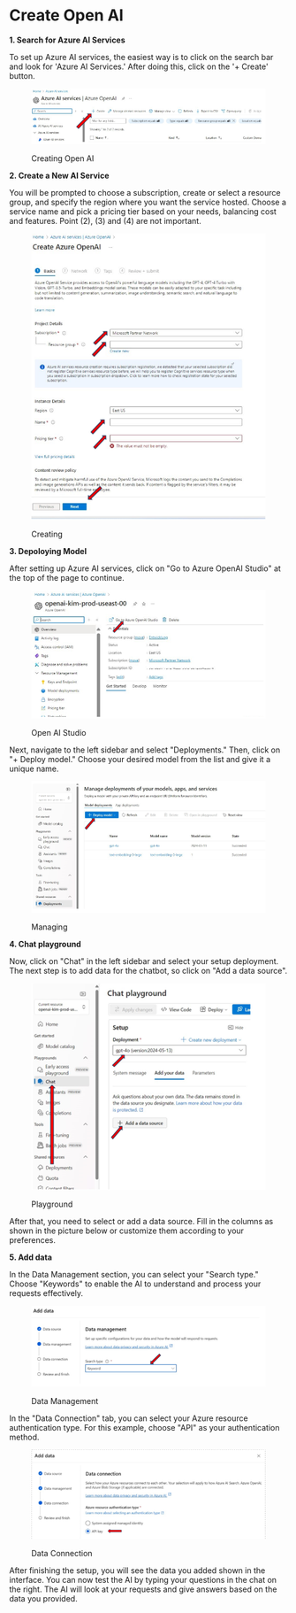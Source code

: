 # Create Open AI

**1. Search for Azure AI Services** &#x20;

To set up Azure AI services, the easiest way is to click on the search bar and look for 'Azure AI Services.' After doing this, click on the '+ Create' button.&#x20;

<figure><img src="../.gitbook/assets/Screenshot 2024-09-27 114139.png" alt=""><figcaption><p>Creating Open AI</p></figcaption></figure>

**2. Create a New AI Service**&#x20;

You will be prompted to choose a subscription, create or select a resource group, and specify the region where you want the service hosted. Choose a service name and pick a pricing tier based on your needs, balancing cost and features. Point (2), (3) and (4) are not important.&#x20;

<figure><img src="../.gitbook/assets/Screenshot 2024-09-27 114348.png" alt=""><figcaption><p>Creating</p></figcaption></figure>

**3. Depoloying Model**&#x20;

After setting up Azure AI services, click on "Go to Azure OpenAI Studio" at the top of the page to continue.&#x20;

<figure><img src="../.gitbook/assets/Screenshot 2024-09-27 114440.png" alt=""><figcaption><p>Open AI Studio</p></figcaption></figure>

Next, navigate to the left sidebar and select "Deployments." Then, click on "+ Deploy model." Choose your desired model from the list and give it a unique name.

<figure><img src="../.gitbook/assets/Screenshot 2024-09-27 124414.png" alt=""><figcaption><p>Managing</p></figcaption></figure>

**4. Chat playground**&#x20;

Now, click on "Chat" in the left sidebar and select your setup deployment. The next step is to add data for the chatbot, so click on "Add a data source".&#x20;

<figure><img src="../.gitbook/assets/image.png" alt=""><figcaption><p>Playground</p></figcaption></figure>

After that, you need to select or add a data source. Fill in the columns as shown in the picture below or customize them according to your preferences.

**5. Add data**

In the Data Management section, you can select your "Search type." Choose "Keywords" to enable the AI to understand and process your requests effectively.

<figure><img src="../.gitbook/assets/image (1).png" alt=""><figcaption><p>Data Management</p></figcaption></figure>

In the "Data Connection" tab, you can select your Azure resource authentication type. For this example, choose "API" as your authentication method.

<figure><img src="../.gitbook/assets/image (2).png" alt=""><figcaption><p>Data Connection</p></figcaption></figure>

After finishing the setup, you will see the data you added shown in the interface. You can now test the AI by typing your questions in the chat on the right. The AI will look at your requests and give answers based on the data you provided.

